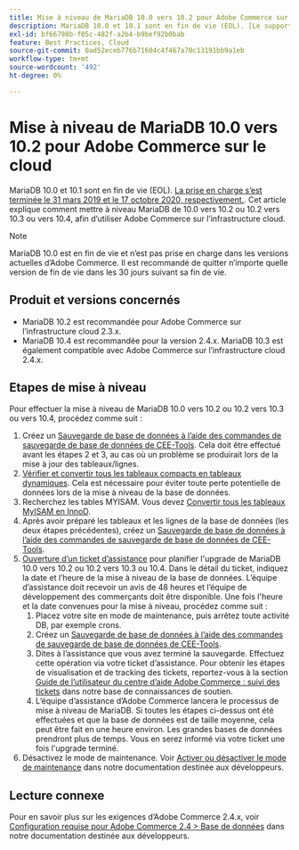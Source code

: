 ```yaml
---
title: Mise à niveau de MariaDB 10.0 vers 10.2 pour Adobe Commerce sur le cloud
description: MariaDB 10.0 et 10.1 sont en fin de vie (EOL). [Le support a pris fin le 31 mars 2019 et le 17 octobre 2020, respectivement](https://endoflife.date/mariadb). Cet article explique comment mettre à niveau MariaDB de 10.0 vers 10.2 ou 10.2 vers 10.3 ou vers 10.4, afin d’utiliser Adobe Commerce sur l’infrastructure cloud.
exl-id: bf66798b-f05c-482f-a2b4-b9bef92b0bab
feature: Best Practices, Cloud
source-git-commit: 0ad52eceb776b71604c4f467a70c13191bb9a1eb
workflow-type: tm+mt
source-wordcount: '492'
ht-degree: 0%

---
```


# Mise à niveau de MariaDB 10.0 vers 10.2 pour Adobe Commerce sur le cloud

MariaDB 10.0 et 10.1 sont en fin de vie (EOL). [La prise en charge s’est terminée le 31 mars 2019 et le 17 octobre 2020, respectivement.](https://endoflife.date/mariadb). Cet article explique comment mettre à niveau MariaDB de 10.0 vers 10.2 ou 10.2 vers 10.3 ou vers 10.4, afin d’utiliser Adobe Commerce sur l’infrastructure cloud.

>[!NOTE]
>
>MariaDB 10.0 est en fin de vie et n’est pas prise en charge dans les versions actuelles d’Adobe Commerce. Il est recommandé de quitter n’importe quelle version de fin de vie dans les 30 jours suivant sa fin de vie.

## Produit et versions concernés

* MariaDB 10.2 est recommandée pour Adobe Commerce sur l’infrastructure cloud 2.3.x.
* MariaDB 10.4 est recommandée pour la version 2.4.x. MariaDB 10.3 est également compatible avec Adobe Commerce sur l’infrastructure cloud 2.4.x.

## Etapes de mise à niveau

Pour effectuer la mise à niveau de MariaDB 10.0 vers 10.2 ou 10.2 vers 10.3 ou vers 10.4, procédez comme suit :

1. Créez un [Sauvegarde de base de données à l’aide des commandes de sauvegarde de base de données de CEE-Tools](https://devdocs.magento.com/cloud/project/project-webint-snap.html#db-dump). Cela doit être effectué avant les étapes 2 et 3, au cas où un problème se produirait lors de la mise à jour des tableaux/lignes.
1. [Vérifier et convertir tous les tableaux compacts en tableaux dynamiques](https://experienceleague.adobe.com/docs/commerce-operations/implementation-playbook/best-practices/maintenance/commerce-235-upgrade-prerequisites-mariadb.html). Cela est nécessaire pour éviter toute perte potentielle de données lors de la mise à niveau de la base de données.
1. Recherchez les tables MYISAM. Vous devez [Convertir tous les tableaux MyISAM en InnoD](https://experienceleague.adobe.com/docs/commerce-operations/implementation-playbook/best-practices/planning/database-on-cloud.html).
1. Après avoir préparé les tableaux et les lignes de la base de données (les deux étapes précédentes), créez un [Sauvegarde de base de données à l’aide des commandes de sauvegarde de base de données de CEE-Tools](https://devdocs.magento.com/cloud/project/project-webint-snap.html#db-dump).
1. [Ouverture d’un ticket d’assistance](/help/help-center-guide/help-center/magento-help-center-user-guide.md#submit-ticket) pour planifier l&#39;upgrade de MariaDB 10.0 vers 10.2 ou 10.2 vers 10.3 ou 10.4. Dans le détail du ticket, indiquez la date et l’heure de la mise à niveau de la base de données. L’équipe d’assistance doit recevoir un avis de 48 heures et l’équipe de développement des commerçants doit être disponible. Une fois l&#39;heure et la date convenues pour la mise à niveau, procédez comme suit :
   1. Placez votre site en mode de maintenance, puis arrêtez toute activité DB, par exemple crons.
   1. Créez un [Sauvegarde de base de données à l’aide des commandes de sauvegarde de base de données de CEE-Tools](https://devdocs.magento.com/cloud/project/project-webint-snap.html#db-dump).
   1. Dites à l’assistance que vous avez terminé la sauvegarde. Effectuez cette opération via votre ticket d’assistance. Pour obtenir les étapes de visualisation et de tracking des tickets, reportez-vous à la section [Guide de l’utilisateur du centre d’aide Adobe Commerce : suivi des tickets](/help/help-center-guide/help-center/magento-help-center-user-guide.md#track-tickets) dans notre base de connaissances de soutien.
   1. L’équipe d’assistance d’Adobe Commerce lancera le processus de mise à niveau de MariaDB. Si toutes les étapes ci-dessus ont été effectuées et que la base de données est de taille moyenne, cela peut être fait en une heure environ. Les grandes bases de données prendront plus de temps. Vous en serez informé via votre ticket une fois l&#39;upgrade terminé.
1. Désactivez le mode de maintenance. Voir [Activer ou désactiver le mode de maintenance](https://devdocs.magento.com/guides/v2.4/install-gde/install/cli/install-cli-subcommands-maint.html#instgde-cli-maint) dans notre documentation destinée aux développeurs.

## Lecture connexe

Pour en savoir plus sur les exigences d’Adobe Commerce 2.4.x, voir [Configuration requise pour Adobe Commerce 2.4 > Base de données](https://devdocs.magento.com/guides/v2.4/install-gde/system-requirements.html#database) dans notre documentation destinée aux développeurs.
